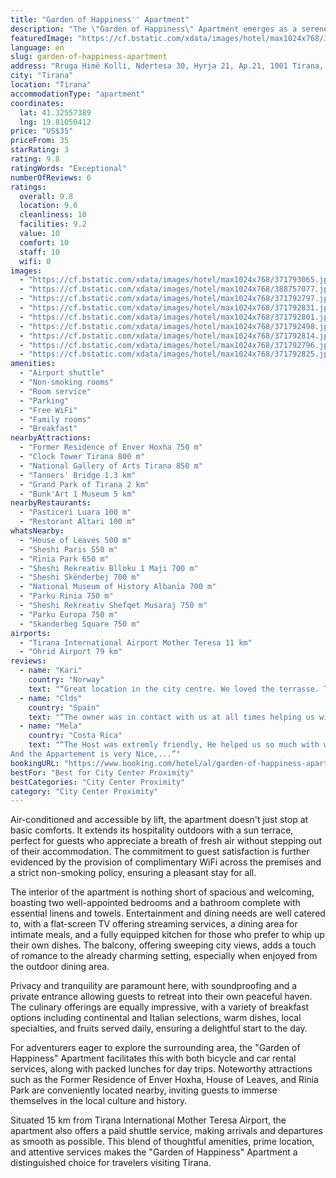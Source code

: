 ```yaml
---
title: "Garden of Happiness'' Apartment"
description: "The \"Garden of Happiness\" Apartment emerges as a serene oasis in the heart of Tirana, merely a stone's throw away from the bustling Skanderbeg Square and the scenic Dajti Ekspres Cable Car."
featuredImage: "https://cf.bstatic.com/xdata/images/hotel/max1024x768/371793065.jpg?k=7036557c25b387d74a15a6cd3b741dd29ccf3382ff4179a5feb7843c73095b3d&o=&hp=1"
language: en
slug: garden-of-happiness-apartment
address: "Rruga Himë Kolli, Ndertesa 30, Hyrja 21, Ap.21, 1001 Tirana, Albania"
city: "Tirana"
location: "Tirana"
accommodationType: "apartment"
coordinates:
  lat: 41.32557389
  lng: 19.81050412
price: "US$35"
priceFrom: 35
starRating: 3
rating: 9.8
ratingWords: "Exceptional"
numberOfReviews: 6
ratings:
  overall: 9.8
  location: 9.6
  cleanliness: 10
  facilities: 9.2
  value: 10
  comfort: 10
  staff: 10
  wifi: 0
images:
  - "https://cf.bstatic.com/xdata/images/hotel/max1024x768/371793065.jpg?k=7036557c25b387d74a15a6cd3b741dd29ccf3382ff4179a5feb7843c73095b3d&o=&hp=1"
  - "https://cf.bstatic.com/xdata/images/hotel/max1024x768/388757077.jpg?k=077c9bab2d483fc629a0d7b314e41ace9bdfcc710a957cadf43210f305eee9dc&o=&hp=1"
  - "https://cf.bstatic.com/xdata/images/hotel/max1024x768/371792797.jpg?k=7527f94506c19bb1b3f0984a0eda171b1d8ea625b378a06bae295d69abcde19b&o=&hp=1"
  - "https://cf.bstatic.com/xdata/images/hotel/max1024x768/371792831.jpg?k=bcb849cb1d50360998bd30a474d9af14d68f146c7219fdd43eb4263c606ff431&o=&hp=1"
  - "https://cf.bstatic.com/xdata/images/hotel/max1024x768/371792801.jpg?k=379133146774aef2dc27bcbc9a40e1a0b9939b1f3a93900dfe008a2738f73487&o=&hp=1"
  - "https://cf.bstatic.com/xdata/images/hotel/max1024x768/371792498.jpg?k=d229461c9ca4d9965658cf6333e30c8ddeff67bf882150015dbee0ff06eb5526&o=&hp=1"
  - "https://cf.bstatic.com/xdata/images/hotel/max1024x768/371792814.jpg?k=be8b85e04eb868fb87fddc9bc2f1baa1bfea73eb02a0bce806d47178ea0856be&o=&hp=1"
  - "https://cf.bstatic.com/xdata/images/hotel/max1024x768/371792796.jpg?k=f5fe3156c745df31df15abbc9cbdc3c597698ca0217e831895fd92962d539cee&o=&hp=1"
  - "https://cf.bstatic.com/xdata/images/hotel/max1024x768/371792825.jpg?k=2164eb026ea459b3130192b7e0fe2b4fd5238020764ffc1e8fc6f46d9cfdea94&o=&hp=1"
amenities:
  - "Airport shuttle"
  - "Non-smoking rooms"
  - "Room service"
  - "Parking"
  - "Free WiFi"
  - "Family rooms"
  - "Breakfast"
nearbyAttractions:
  - "Former Residence of Enver Hoxha 750 m"
  - "Clock Tower Tirana 800 m"
  - "National Gallery of Arts Tirana 850 m"
  - "Tanners' Bridge 1.3 km"
  - "Grand Park of Tirana 2 km"
  - "Bunk'Art 1 Museum 5 km"
nearbyRestaurants:
  - "Pasticeri Luara 100 m"
  - "Restorant Altari 100 m"
whatsNearby:
  - "House of Leaves 500 m"
  - "Sheshi Paris 550 m"
  - "Rinia Park 650 m"
  - "Sheshi Rekreativ Blloku 1 Maji 700 m"
  - "Sheshi Skënderbej 700 m"
  - "National Museum of History Albania 700 m"
  - "Parku Rinia 750 m"
  - "Sheshi Rekreativ Shefqet Musaraj 750 m"
  - "Parku Europa 750 m"
  - "Skanderbeg Square 750 m"
airports:
  - "Tirana International Airport Mother Teresa 11 km"
  - "Ohrid Airport 79 km"
reviews:
  - name: "Kari"
    country: "Norway"
    text: "“Great location in the city centre. We loved the terrasse. The host is very friendly and helpful.”"
  - name: "Clds"
    country: "Spain"
    text: "“The owner was in contact with us at all times helping us with everything we needed throughout our stay. The apartment is very comfortable and has everything. The terrace is really cozy 😋”"
  - name: "Mela"
    country: "Costa Rica"
    text: "“The Host was extremly friendly, He helped us so much with waiting for US in the night, giving US very good and usefull Tips where To Go Next, providing a taxi for US. He îs a super good Host. Highly recommended.
And the Appartement is very Nice,...”"
bookingURL: "https://www.booking.com/hotel/al/garden-of-happiness-apartment.en-gb.html?aid=8035640"
bestFor: "Best for City Center Proximity"
bestCategories: "City Center Proximity"
category: "City Center Proximity"
---
```


Air-conditioned and accessible by lift, the apartment doesn't just stop at basic comforts. It extends its hospitality outdoors with a sun terrace, perfect for guests who appreciate a breath of fresh air without stepping out of their accommodation. The commitment to guest satisfaction is further evidenced by the provision of complimentary WiFi across the premises and a strict non-smoking policy, ensuring a pleasant stay for all.

The interior of the apartment is nothing short of spacious and welcoming, boasting two well-appointed bedrooms and a bathroom complete with essential linens and towels. Entertainment and dining needs are well catered to, with a flat-screen TV offering streaming services, a dining area for intimate meals, and a fully equipped kitchen for those who prefer to whip up their own dishes. The balcony, offering sweeping city views, adds a touch of romance to the already charming setting, especially when enjoyed from the outdoor dining area.

Privacy and tranquility are paramount here, with soundproofing and a private entrance allowing guests to retreat into their own peaceful haven. The culinary offerings are equally impressive, with a variety of breakfast options including continental and Italian selections, warm dishes, local specialties, and fruits served daily, ensuring a delightful start to the day.

For adventurers eager to explore the surrounding area, the "Garden of Happiness" Apartment facilitates this with both bicycle and car rental services, along with packed lunches for day trips. Noteworthy attractions such as the Former Residence of Enver Hoxha, House of Leaves, and Rinia Park are conveniently located nearby, inviting guests to immerse themselves in the local culture and history.

Situated 15 km from Tirana International Mother Teresa Airport, the apartment also offers a paid shuttle service, making arrivals and departures as smooth as possible. This blend of thoughtful amenities, prime location, and attentive services makes the "Garden of Happiness" Apartment a distinguished choice for travelers visiting Tirana.